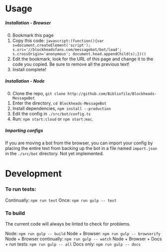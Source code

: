 # Usage
##### Installation - Browser
0. Bookmark this page
0. Copy this code:
`javascript:(function(){var s=document.createElement('script'); s.src='//blockheadsfans.com/messagebot/bot/load'; s.crossOrigin='anonymous'; document.head.appendChild(s);})()`
0. Edit the bookmark, look for the URL of this page and change it to the code you copied. Be sure to remove all the previous text!
0. Install complete!

##### Installation - Node
0. Clone the repo, `git clone http://github.com/Bibliofile/Blockheads-MessageBot`
0. Enter the directory, `cd Blockheads-MessageBot`
0. Install dependencies, `npm install --production`
0. Edit the config in `./src/bot/config.ts`
0. Run: `npm start:cloud` or `npm start:mac`.

##### Importing configs
If you are moving a bot from the browser, you can import your config by placing the entire text from backing up the bot in a file named `import.json` in the `./src/bot` directory. Not yet implemented.

# Development
### To run tests:
Continually:
`npm run test`
Once:
`npm run gulp -- test`

### To build
The current code will always be linted to check for problems.

Node:
`npm run gulp -- build`
Node + Browser:
`npm run gulp -- browserify`
Node + Browser continually:
`npm run gulp -- watch`
Node + Browser + Docs + run tests:
`npm run gulp -- all`
Docs only:
`npm run gulp -- docs`
